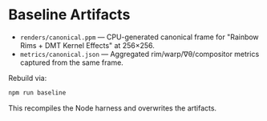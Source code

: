 # Baseline Artifacts

- `renders/canonical.ppm` — CPU-generated canonical frame for "Rainbow Rims + DMT Kernel Effects" at 256×256.
- `metrics/canonical.json` — Aggregated rim/warp/∇θ/compositor metrics captured from the same frame.

Rebuild via:

```bash
npm run baseline
```

This recompiles the Node harness and overwrites the artifacts.
